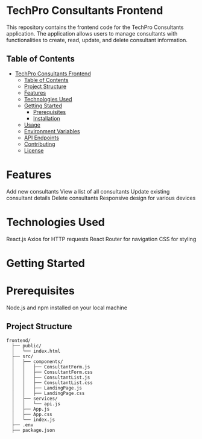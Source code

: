 # TechPro Consultants Frontend

This repository contains the frontend code for the TechPro Consultants application. The application allows users to manage consultants with functionalities to create, read, update, and delete consultant information.

## Table of Contents

- [TechPro Consultants Frontend](#techpro-consultants-frontend)
  - [Table of Contents](#table-of-contents)
  - [Project Structure](#project-structure)
  - [Features](#features)
  - [Technologies Used](#technologies-used)
  - [Getting Started](#getting-started)
    - [Prerequisites](#prerequisites)
    - [Installation](#installation)
  - [Usage](#usage)
  - [Environment Variables](#environment-variables)
  - [API Endpoints](#api-endpoints)
  - [Contributing](#contributing)
  - [License](#license)

# Features

Add new consultants
View a list of all consultants
Update existing consultant details
Delete consultants
Responsive design for various devices

# Technologies Used

React.js
Axios for HTTP requests
React Router for navigation
CSS for styling

# Getting Started
# Prerequisites
Node.js and npm installed on your local machine
## Project Structure

```plaintext
frontend/
  ├── public/
  │   └── index.html
  ├── src/
  │   ├── components/
  │   │   ├── ConsultantForm.js
  │   │   ├── ConsultantForm.css
  │   │   ├── ConsultantList.js
  │   │   ├── ConsultantList.css
  │   │   ├── LandingPage.js
  │   │   ├── LandingPage.css
  │   ├── services/
  │   │   └── api.js
  │   ├── App.js
  │   ├── App.css
  │   └── index.js
  ├── .env
  ├── package.json

